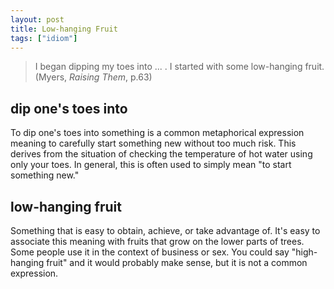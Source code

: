 ```yaml
--- 
layout: post
title: Low-hanging Fruit
tags: ["idiom"]
---
```


> I began dipping my toes into ... . I started with some low-hanging fruit. (Myers, *Raising Them*, p.63)

## dip one's toes into
To dip one's toes into something is a common metaphorical expression meaning to carefully start something new without too much risk. This derives from the situation of checking the temperature of hot water using only your toes. In general, this is often used to simply mean "to start something new."

## low-hanging fruit
Something that is easy to obtain, achieve, or take advantage of. It's easy to associate this meaning with fruits that grow on the lower parts of trees. Some people use it in the context of business or sex. You could say "high-hanging fruit" and it would probably make sense, but it is not a common expression.

